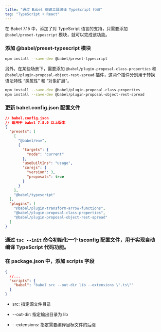 ```yaml
---
title: "通过 Babel 编译工具编译 TypeScript 代码"
tag: "TypeScript + React"
---
```


在 Babel 7.15 中，添加了对 TypeScript 语言的支持，只需要添加 `@babel/preset-typescript` 模块，就可以完成该功能。

### 添加 @babel/preset-typescript 模块

```sh
npm install --save-dev @babel/preset-typescript
```

另外，在某些场景下，需要添加 `@babel/plugin-proposal-class-properties` 和 `@babel/plugin-proposal-object-rest-spread` 插件，这两个插件分别用于转换语法特性 “类属性” 和 “对象扩展”。

```sh
npm install --save-dev @babel/plugin-proposal-class-properties
npm install --save-dev @babel/plugin-proposal-object-rest-spread
```

### 更新 babel.config.json 配置文件

```json
// babel.config.json
// 适用于 babel 7.8.0 以上版本
{
  "presets": [
    [
      "@babel/env",
      {
        "targets": {
          "node": "current"
        },
        "useBuiltIns": "usage",
        "corejs": {
          "version": 3,
          "proposals": true
        }
      }
    ],
    "@babel/typescript"
  ],
  "plugins": [
    "@babel/plugin-transform-arrow-functions",
    "@babel/plugin-proposal-class-properties",
    "@babel/plugin-proposal-object-rest-spread"
  ]
}
```

### 通过 `tsc --init` 命令初始化一个 tsconfig 配置文件，用于实现自动编译 TypeScript 代码功能。

### 在 package.json 中，添加 scripts 字段

```json
{
  //...
  "scripts": {
    "babel": "babel src --out-dir lib --extensions \".ts\""
  }
}
```

- src: 指定源文件目录

- --out-dir: 指定输出目录为 lib

- --extensions: 指定需要编译目标文件的后缀